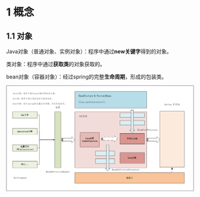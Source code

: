 # 1 概念

## 1.1 对象

Java对象（普通对象、实例对象）：程序中通过**new关键字**得到的对象。

类对象：程序中通过**获取类**的对象获取的。

bean对象（容器对象）：经过spring的完整**生命周期**，形成的包装类。

![image-20201107130559638](../../插图/image-20201107130559638.png)